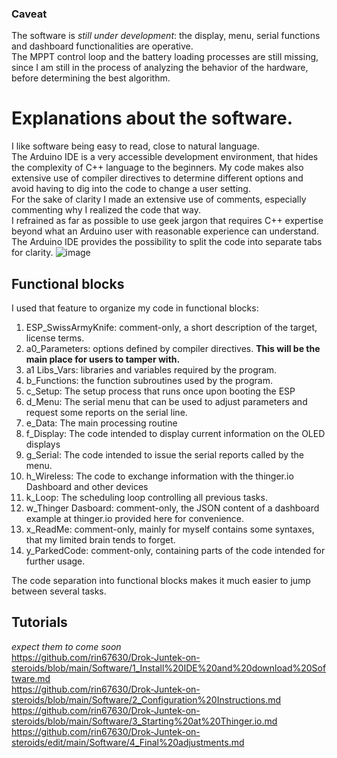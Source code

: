 ### Caveat
The software is _still under development_: the display, menu, serial functions and dashboard functionalities are operative.  
The MPPT control loop and the battery loading processes are still missing, since I am still in the process of analyzing the behavior of the hardware, before determining the best algorithm.

# Explanations about the software.
I like software being easy to read, close to natural language.  
The Arduino IDE is a very accessible development environment, that hides the complexity of C++ language to the beginners.
My code makes also extensive use of compiler directives to determine different options and avoid having to dig into the code to change a user setting.  
For the sake of clarity I made an extensive use of comments, especially commenting why I realized the code that way.  
I refrained as far as possible to use geek jargon that requires C++ expertise beyond what an Arduino user with reasonable experience can understand. 
The Arduino IDE provides the possibility to split the code into separate tabs for clarity.
![image](https://user-images.githubusercontent.com/14197155/105344771-a7737e80-5be3-11eb-8d53-a8eb8499e287.png)

## Functional blocks
I used that feature to organize my code in functional blocks:
1. ESP_SwissArmyKnife: comment-only, a short description of the target, license terms.
2. a0_Parameters: options defined by compiler directives. __This will be the main place for users to tamper with.__
3. a1 Libs_Vars: libraries and variables required by the program.
4. b_Functions: the function subroutines used by the program.
5. c_Setup: The setup process that runs once upon booting the ESP
6. d_Menu: The serial menu that can be used to adjust parameters and request some reports on the serial line.
7. e_Data: The main processing routine
8. f_Display: The code intended to display current information on the OLED displays
9. g_Serial: The code intended to issue the serial reports called by the menu.
10. h_Wireless: The code to exchange information with the thinger.io Dashboard and other devices
11. k_Loop: The scheduling loop controlling all previous tasks.
12. w_Thinger Dasboard:   comment-only, the JSON content of a dashboard example at thinger.io provided here for convenience.
13. x_ReadMe: comment-only, mainly for myself contains some syntaxes, that my limited brain tends to forget.
14. y_ParkedCode: comment-only, containing parts of the code intended for further usage. 

The code separation into functional blocks makes it much easier to jump between several tasks.

## Tutorials
*expect them to come soon*  
https://github.com/rin67630/Drok-Juntek-on-steroids/blob/main/Software/1_Install%20IDE%20and%20download%20Software.md  
https://github.com/rin67630/Drok-Juntek-on-steroids/blob/main/Software/2_Configuration%20Instructions.md  
https://github.com/rin67630/Drok-Juntek-on-steroids/blob/main/Software/3_Starting%20at%20Thinger.io.md  
https://github.com/rin67630/Drok-Juntek-on-steroids/edit/main/Software/4_Final%20adjustments.md  

